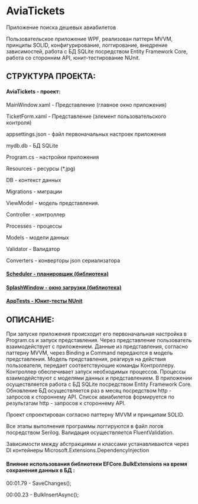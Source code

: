 # AviaTickets
 Приложение поиска дешевых авиабилетов
 
 Пользовательское приложение WPF, реализован паттерн MVVM, принципы SOLID, конфигурирование, логгирование, внедрение зависимостей, работа с БД SQLite посредством Entity Framework Core, работа со сторонним API, юнит-тестирование NUnit.
 
 ## СТРУКТУРА ПРОЕКТА:
 
 #### AviaTickets - проект:
 
 MainWindow.xaml - Представление (главное окно приложения)
 
 TicketForm.xaml - Представление (элемент пользовательского контроля)
 
 appsettings.json - файл первоначальных настроек приложения
 
 mydb.db - БД SQLite
 
 Program.cs - настройки приложения
 
 Resources - ресурсы (*.jpg)
 
 DB - контекст данных
 
 Migrations - миграции 
 
 ViewModel - модель представления.
 
 Controller - контроллер
 
 Processes - процессы 
 
 Models - модели данных
 
 Validator - Валидатор
 
 Converters - конверторы json сериализатора
 
 #### [Scheduler - планировщик (библиотека)](https://github.com/Presstomsk/Scheduler)
 
 #### [SplashWindow - окно загрузки (библиотека)](https://github.com/Presstomsk/SplashWindow) 
 
 #### [AppTests - Юнит-тесты NUnit](https://github.com/Presstomsk/AviaTickets/tree/main/AppTest)
 
## ОПИСАНИЕ:
 
При запуске приложения происходит его первоначальная настройка в Program.cs и запуск представления. Через представление пользователь взаимодействует с приложением. Данные из представления, согласно паттерну MVVM, через Binding и Command передаются в модель представления. Модель представления, реагируя на действия пользователя, передает соответствующие команды Контроллеру. Контроллер обеспечивает запуск необходимых процессов. Процессы взаимодействуют с моделями данных и представлением.
В приложении осуществляется работа с БД SQLite посредством Entity Framework Core. Обновление БД осуществляется раз в месяц посредством http - запросов к стороннему API. Список авиабилетов формируется по результатам http - запросов к стороннему API.  

Проект спроектирован согласно паттерну MVVM и принципам SOLID. 

Все этапы выполнения программы логгируются в файл логов посредством Serilog. Валидация осуществляется FluentValidation. 

Зависимости между абстракциями и классами устанавливаются через DI контейнеры Microsoft.Extensions.DependencyInjection

#### Влияние использования библиотеки EFCore.BulkExtensions на время сохранения данных в БД : 

00:01.79  - SaveChanges();

00:00.23  - BulkInsertAsync();


